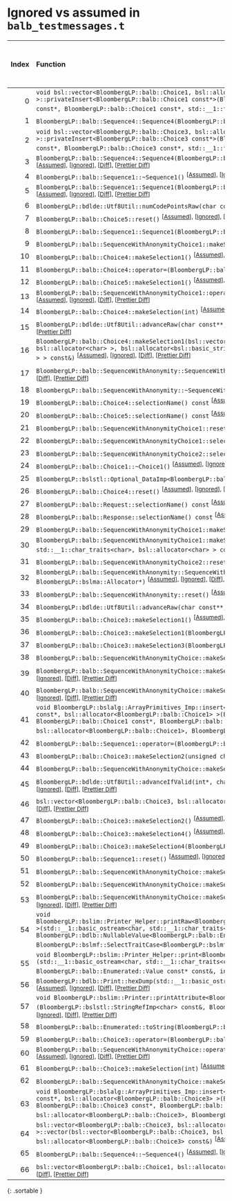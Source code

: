 # Ignored vs assumed in `balb_testmessages.t`

<script src="../sorttable.js"></script>

|   Index | Function                                                                                                                                                                                                                                                                                                                                                                                                                                                                                                           |   Difference in number of lines |   Function size difference in bytes |   Number of lines in assumed build | Number of bytes in assumed build   |   Number of lines in ignored build | Number of bytes in ignored build   |
|--------:|:-------------------------------------------------------------------------------------------------------------------------------------------------------------------------------------------------------------------------------------------------------------------------------------------------------------------------------------------------------------------------------------------------------------------------------------------------------------------------------------------------------------------|--------------------------------:|------------------------------------:|-----------------------------------:|:-----------------------------------|-----------------------------------:|:-----------------------------------|
|       0 | `void bsl::vector<BloombergLP::balb::Choice1, bsl::allocator<BloombergLP::balb::Choice1> >::privateInsert<BloombergLP::balb::Choice1 const*>(BloombergLP::balb::Choice1 const*, BloombergLP::balb::Choice1 const*, BloombergLP::balb::Choice1 const*, std::__1::forward_iterator_tag const&)` <sup>\[[Assumed](0-assume)\], \[[Ignored](0-none)\], \[[Diff](0.diff.html)\], \[[Prettier Diff](0-diff.html)\]                                                                                                       |                              24 |                                  96 |                                131 | 496                                |                                107 | 400                                |
|       1 | `BloombergLP::balb::Sequence4::Sequence4(BloombergLP::bslma::Allocator*)` <sup>\[[Assumed](1-assume)\], \[[Ignored](1-none)\], \[[Diff](1.diff.html)\], \[[Prettier Diff](1-diff.html)\]                                                                                                                                                                                                                                                                                                                           |                              22 |                                 112 |                                414 | 1,872                              |                                392 | 1,760                              |
|       2 | `void bsl::vector<BloombergLP::balb::Choice3, bsl::allocator<BloombergLP::balb::Choice3> >::privateInsert<BloombergLP::balb::Choice3 const*>(BloombergLP::balb::Choice3 const*, BloombergLP::balb::Choice3 const*, BloombergLP::balb::Choice3 const*, std::__1::forward_iterator_tag const&)` <sup>\[[Assumed](2-assume)\], \[[Ignored](2-none)\], \[[Diff](2.diff.html)\], \[[Prettier Diff](2-diff.html)\]                                                                                                       |                              13 |                                  80 |                                191 | 752                                |                                178 | 672                                |
|       3 | `BloombergLP::balb::Sequence4::Sequence4(BloombergLP::balb::Sequence4 const&, BloombergLP::bslma::Allocator*)` <sup>\[[Assumed](3-assume)\], \[[Ignored](3-none)\], \[[Diff](3.diff.html)\], \[[Prettier Diff](3-diff.html)\]                                                                                                                                                                                                                                                                                      |                              11 |                                  16 |                                484 | 2,128                              |                                473 | 2,112                              |
|       4 | `BloombergLP::balb::Sequence1::~Sequence1()` <sup>\[[Assumed](4-assume)\], \[[Ignored](4-none)\], \[[Diff](4.diff.html)\], \[[Prettier Diff](4-diff.html)\]                                                                                                                                                                                                                                                                                                                                                        |                              10 |                                  64 |                                152 | 592                                |                                142 | 528                                |
|       5 | `BloombergLP::balb::Sequence1::Sequence1(BloombergLP::balb::Sequence1 const&, BloombergLP::bslma::Allocator*)` <sup>\[[Assumed](5-assume)\], \[[Ignored](5-none)\], \[[Diff](5.diff.html)\], \[[Prettier Diff](5-diff.html)\]                                                                                                                                                                                                                                                                                      |                               9 |                                  64 |                                219 | 928                                |                                210 | 864                                |
|       6 | `BloombergLP::bdlde::Utf8Util::numCodePointsRaw(char const*, unsigned long)` <sup>\[[Assumed](6-assume)\], \[[Ignored](6-none)\], \[[Diff](6.diff.html)\], \[[Prettier Diff](6-diff.html)\]                                                                                                                                                                                                                                                                                                                        |                               9 |                                  32 |                                 30 | 96                                 |                                 21 | 64                                 |
|       7 | `BloombergLP::balb::Choice5::reset()` <sup>\[[Assumed](7-assume)\], \[[Ignored](7-none)\], \[[Diff](7.diff.html)\], \[[Prettier Diff](7-diff.html)\]                                                                                                                                                                                                                                                                                                                                                               |                               7 |                                  16 |                                 50 | 160                                |                                 43 | 144                                |
|       8 | `BloombergLP::balb::Sequence1::Sequence1(BloombergLP::bslma::Allocator*)` <sup>\[[Assumed](8-assume)\], \[[Ignored](8-none)\], \[[Diff](8.diff.html)\], \[[Prettier Diff](8-diff.html)\]                                                                                                                                                                                                                                                                                                                           |                               6 |                                  48 |                                216 | 880                                |                                210 | 832                                |
|       9 | `BloombergLP::balb::SequenceWithAnonymityChoice1::makeSelection(int)` <sup>\[[Assumed](9-assume)\], \[[Ignored](9-none)\], \[[Diff](9.diff.html)\], \[[Prettier Diff](9-diff.html)\]                                                                                                                                                                                                                                                                                                                               |                               5 |                                   0 |                                 78 | 288                                |                                 73 | 288                                |
|      10 | `BloombergLP::balb::Choice4::makeSelection1()` <sup>\[[Assumed](10-assume)\], \[[Ignored](10-none)\], \[[Diff](10.diff.html)\], \[[Prettier Diff](10-diff.html)\]                                                                                                                                                                                                                                                                                                                                                  |                               4 |                                  16 |                                 51 | 176                                |                                 47 | 160                                |
|      11 | `BloombergLP::balb::Choice4::operator=(BloombergLP::balb::Choice4 const&)` <sup>\[[Assumed](11-assume)\], \[[Ignored](11-none)\], \[[Diff](11.diff.html)\], \[[Prettier Diff](11-diff.html)\]                                                                                                                                                                                                                                                                                                                      |                               4 |                                  16 |                                 59 | 192                                |                                 55 | 176                                |
|      12 | `BloombergLP::balb::Choice5::makeSelection1()` <sup>\[[Assumed](12-assume)\], \[[Ignored](12-none)\], \[[Diff](12.diff.html)\], \[[Prettier Diff](12-diff.html)\]                                                                                                                                                                                                                                                                                                                                                  |                               4 |                                  16 |                                 59 | 208                                |                                 55 | 192                                |
|      13 | `BloombergLP::balb::SequenceWithAnonymityChoice1::operator=(BloombergLP::balb::SequenceWithAnonymityChoice1 const&)` <sup>\[[Assumed](13-assume)\], \[[Ignored](13-none)\], \[[Diff](13.diff.html)\], \[[Prettier Diff](13-diff.html)\]                                                                                                                                                                                                                                                                            |                               4 |                                  16 |                                 55 | 176                                |                                 51 | 160                                |
|      14 | `BloombergLP::balb::Choice4::makeSelection(int)` <sup>\[[Assumed](14-assume)\], \[[Ignored](14-none)\], \[[Diff](14.diff.html)\], \[[Prettier Diff](14-diff.html)\]                                                                                                                                                                                                                                                                                                                                                |                               4 |                                   0 |                                101 | 368                                |                                 97 | 368                                |
|      15 | `BloombergLP::bdlde::Utf8Util::advanceRaw(char const**, char const*, unsigned long, long)` <sup>\[[Assumed](15-assume)\], \[[Ignored](15-none)\], \[[Diff](15.diff.html)\], \[[Prettier Diff](15-diff.html)\]                                                                                                                                                                                                                                                                                                      |                               4 |                                   0 |                                 33 | 112                                |                                 29 | 112                                |
|      16 | `BloombergLP::balb::Choice4::makeSelection1(bsl::vector<bsl::basic_string<char, std::__1::char_traits<char>, bsl::allocator<char> >, bsl::allocator<bsl::basic_string<char, std::__1::char_traits<char>, bsl::allocator<char> > > > const&)` <sup>\[[Assumed](16-assume)\], \[[Ignored](16-none)\], \[[Diff](16.diff.html)\], \[[Prettier Diff](16-diff.html)\]                                                                                                                                                    |                               3 |                                  16 |                                 67 | 224                                |                                 64 | 208                                |
|      17 | `BloombergLP::balb::SequenceWithAnonymity::SequenceWithAnonymity(BloombergLP::bslma::Allocator*)` <sup>\[[Assumed](17-assume)\], \[[Ignored](17-none)\], \[[Diff](17.diff.html)\], \[[Prettier Diff](17-diff.html)\]                                                                                                                                                                                                                                                                                               |                               3 |                                  16 |                                 94 | 384                                |                                 91 | 368                                |
|      18 | `BloombergLP::balb::SequenceWithAnonymity::~SequenceWithAnonymity()` <sup>\[[Assumed](18-assume)\], \[[Ignored](18-none)\], \[[Diff](18.diff.html)\], \[[Prettier Diff](18-diff.html)\]                                                                                                                                                                                                                                                                                                                            |                               3 |                                  16 |                                 46 | 192                                |                                 43 | 176                                |
|      19 | `BloombergLP::balb::Choice4::selectionName() const` <sup>\[[Assumed](19-assume)\], \[[Ignored](19-none)\], \[[Diff](19.diff.html)\], \[[Prettier Diff](19-diff.html)\]                                                                                                                                                                                                                                                                                                                                             |                               3 |                                   0 |                                 12 | 32                                 |                                  9 | 32                                 |
|      20 | `BloombergLP::balb::Choice5::selectionName() const` <sup>\[[Assumed](20-assume)\], \[[Ignored](20-none)\], \[[Diff](20.diff.html)\], \[[Prettier Diff](20-diff.html)\]                                                                                                                                                                                                                                                                                                                                             |                               3 |                                   0 |                                 12 | 32                                 |                                  9 | 32                                 |
|      21 | `BloombergLP::balb::SequenceWithAnonymityChoice1::reset()` <sup>\[[Assumed](21-assume)\], \[[Ignored](21-none)\], \[[Diff](21.diff.html)\], \[[Prettier Diff](21-diff.html)\]                                                                                                                                                                                                                                                                                                                                      |                               3 |                                   0 |                                 20 | 64                                 |                                 17 | 64                                 |
|      22 | `BloombergLP::balb::SequenceWithAnonymityChoice1::selectionName() const` <sup>\[[Assumed](22-assume)\], \[[Ignored](22-none)\], \[[Diff](22.diff.html)\], \[[Prettier Diff](22-diff.html)\]                                                                                                                                                                                                                                                                                                                        |                               3 |                                   0 |                                 12 | 32                                 |                                  9 | 32                                 |
|      23 | `BloombergLP::balb::SequenceWithAnonymityChoice2::selectionName() const` <sup>\[[Assumed](23-assume)\], \[[Ignored](23-none)\], \[[Diff](23.diff.html)\], \[[Prettier Diff](23-diff.html)\]                                                                                                                                                                                                                                                                                                                        |                               3 |                                   0 |                                 12 | 32                                 |                                  9 | 32                                 |
|      24 | `BloombergLP::balb::Choice1::~Choice1()` <sup>\[[Assumed](24-assume)\], \[[Ignored](24-none)\], \[[Diff](24.diff.html)\], \[[Prettier Diff](24-diff.html)\]                                                                                                                                                                                                                                                                                                                                                        |                               2 |                                  16 |                                 70 | 240                                |                                 68 | 224                                |
|      25 | `BloombergLP::bslstl::Optional_DataImp<BloombergLP::balb::Choice1>::reset()` <sup>\[[Assumed](25-assume)\], \[[Ignored](25-none)\], \[[Diff](25.diff.html)\], \[[Prettier Diff](25-diff.html)\]                                                                                                                                                                                                                                                                                                                    |                               2 |                                  16 |                                 73 | 256                                |                                 71 | 240                                |
|      26 | `BloombergLP::balb::Choice4::reset()` <sup>\[[Assumed](26-assume)\], \[[Ignored](26-none)\], \[[Diff](26.diff.html)\], \[[Prettier Diff](26-diff.html)\]                                                                                                                                                                                                                                                                                                                                                           |                               2 |                                   0 |                                 44 | 144                                |                                 42 | 144                                |
|      27 | `BloombergLP::balb::Request::selectionName() const` <sup>\[[Assumed](27-assume)\], \[[Ignored](27-none)\], \[[Diff](27.diff.html)\], \[[Prettier Diff](27-diff.html)\]                                                                                                                                                                                                                                                                                                                                             |                               2 |                                   0 |                                 13 | 48                                 |                                 11 | 48                                 |
|      28 | `BloombergLP::balb::Response::selectionName() const` <sup>\[[Assumed](28-assume)\], \[[Ignored](28-none)\], \[[Diff](28.diff.html)\], \[[Prettier Diff](28-diff.html)\]                                                                                                                                                                                                                                                                                                                                            |                               2 |                                   0 |                                 13 | 48                                 |                                 11 | 48                                 |
|      29 | `BloombergLP::balb::SequenceWithAnonymityChoice1::makeSelection6()` <sup>\[[Assumed](29-assume)\], \[[Ignored](29-none)\], \[[Diff](29.diff.html)\], \[[Prettier Diff](29-diff.html)\]                                                                                                                                                                                                                                                                                                                             |                               2 |                                   0 |                                 30 | 112                                |                                 28 | 112                                |
|      30 | `BloombergLP::balb::SequenceWithAnonymityChoice1::makeSelection6(bsl::basic_string<char, std::__1::char_traits<char>, bsl::allocator<char> > const&)` <sup>\[[Assumed](30-assume)\], \[[Ignored](30-none)\], \[[Diff](30.diff.html)\], \[[Prettier Diff](30-diff.html)\]                                                                                                                                                                                                                                           |                               2 |                                   0 |                                 76 | 272                                |                                 74 | 272                                |
|      31 | `BloombergLP::balb::SequenceWithAnonymityChoice2::reset()` <sup>\[[Assumed](31-assume)\], \[[Ignored](31-none)\], \[[Diff](31.diff.html)\], \[[Prettier Diff](31-diff.html)\]                                                                                                                                                                                                                                                                                                                                      |                               1 |                                  16 |                                 62 | 208                                |                                 61 | 192                                |
|      32 | `BloombergLP::balb::SequenceWithAnonymity::SequenceWithAnonymity(BloombergLP::balb::SequenceWithAnonymity const&, BloombergLP::bslma::Allocator*)` <sup>\[[Assumed](32-assume)\], \[[Ignored](32-none)\], \[[Diff](32.diff.html)\], \[[Prettier Diff](32-diff.html)\]                                                                                                                                                                                                                                              |                               1 |                                   0 |                                 99 | 384                                |                                 98 | 384                                |
|      33 | `BloombergLP::balb::SequenceWithAnonymity::reset()` <sup>\[[Assumed](33-assume)\], \[[Ignored](33-none)\], \[[Diff](33.diff.html)\], \[[Prettier Diff](33-diff.html)\]                                                                                                                                                                                                                                                                                                                                             |                               1 |                                   0 |                                 46 | 192                                |                                 45 | 192                                |
|      34 | `BloombergLP::bdlde::Utf8Util::advanceRaw(char const**, char const*, long)` <sup>\[[Assumed](34-assume)\], \[[Ignored](34-none)\], \[[Diff](34.diff.html)\], \[[Prettier Diff](34-diff.html)\]                                                                                                                                                                                                                                                                                                                     |                               1 |                                   0 |                                 30 | 112                                |                                 29 | 112                                |
|      35 | `BloombergLP::balb::Choice3::makeSelection1()` <sup>\[[Assumed](35-assume)\], \[[Ignored](35-none)\], \[[Diff](35.diff.html)\], \[[Prettier Diff](35-diff.html)\]                                                                                                                                                                                                                                                                                                                                                  |                              -1 |                                   0 |                                 27 | 112                                |                                 28 | 112                                |
|      36 | `BloombergLP::balb::Choice3::makeSelection1(BloombergLP::balb::Sequence6 const&)` <sup>\[[Assumed](36-assume)\], \[[Ignored](36-none)\], \[[Diff](36.diff.html)\], \[[Prettier Diff](36-diff.html)\]                                                                                                                                                                                                                                                                                                               |                              -1 |                                   0 |                                 34 | 128                                |                                 35 | 128                                |
|      37 | `BloombergLP::balb::Choice3::makeSelection3(BloombergLP::balb::CustomString const&)` <sup>\[[Assumed](37-assume)\], \[[Ignored](37-none)\], \[[Diff](37.diff.html)\], \[[Prettier Diff](37-diff.html)\]                                                                                                                                                                                                                                                                                                            |                              -1 |                                   0 |                                 77 | 288                                |                                 78 | 288                                |
|      38 | `BloombergLP::balb::SequenceWithAnonymityChoice::makeSelection1()` <sup>\[[Assumed](38-assume)\], \[[Ignored](38-none)\], \[[Diff](38.diff.html)\], \[[Prettier Diff](38-diff.html)\]                                                                                                                                                                                                                                                                                                                              |                              -1 |                                   0 |                                 27 | 112                                |                                 28 | 112                                |
|      39 | `BloombergLP::balb::SequenceWithAnonymityChoice::makeSelection1(BloombergLP::balb::Sequence6 const&)` <sup>\[[Assumed](39-assume)\], \[[Ignored](39-none)\], \[[Diff](39.diff.html)\], \[[Prettier Diff](39-diff.html)\]                                                                                                                                                                                                                                                                                           |                              -1 |                                   0 |                                 34 | 128                                |                                 35 | 128                                |
|      40 | `BloombergLP::balb::SequenceWithAnonymityChoice::makeSelection3(BloombergLP::balb::CustomString const&)` <sup>\[[Assumed](40-assume)\], \[[Ignored](40-none)\], \[[Diff](40.diff.html)\], \[[Prettier Diff](40-diff.html)\]                                                                                                                                                                                                                                                                                        |                              -1 |                                   0 |                                 77 | 288                                |                                 78 | 288                                |
|      41 | `void BloombergLP::bslalg::ArrayPrimitives_Imp::insert<BloombergLP::balb::Choice1, BloombergLP::balb::Choice1 const*, bsl::allocator<BloombergLP::balb::Choice1> >(BloombergLP::balb::Choice1*, BloombergLP::balb::Choice1*, BloombergLP::balb::Choice1 const*, BloombergLP::balb::Choice1 const*, unsigned long, bsl::allocator<BloombergLP::balb::Choice1>, BloombergLP::bslmf::MetaInt<1>*)` <sup>\[[Assumed](41-assume)\], \[[Ignored](41-none)\], \[[Diff](41.diff.html)\], \[[Prettier Diff](41-diff.html)\] |                              -1 |                                   0 |                                149 | 576                                |                                150 | 576                                |
|      42 | `BloombergLP::balb::Sequence1::operator=(BloombergLP::balb::Sequence1 const&)` <sup>\[[Assumed](42-assume)\], \[[Ignored](42-none)\], \[[Diff](42.diff.html)\], \[[Prettier Diff](42-diff.html)\]                                                                                                                                                                                                                                                                                                                  |                              -2 |                                  16 |                                135 | 544                                |                                137 | 528                                |
|      43 | `BloombergLP::balb::Choice3::makeSelection2(unsigned char)` <sup>\[[Assumed](43-assume)\], \[[Ignored](43-none)\], \[[Diff](43.diff.html)\], \[[Prettier Diff](43-diff.html)\]                                                                                                                                                                                                                                                                                                                                     |                              -2 |                                   0 |                                 32 | 112                                |                                 34 | 112                                |
|      44 | `BloombergLP::balb::SequenceWithAnonymityChoice::makeSelection2(unsigned char)` <sup>\[[Assumed](44-assume)\], \[[Ignored](44-none)\], \[[Diff](44.diff.html)\], \[[Prettier Diff](44-diff.html)\]                                                                                                                                                                                                                                                                                                                 |                              -2 |                                   0 |                                 32 | 112                                |                                 34 | 112                                |
|      45 | `BloombergLP::bdlde::Utf8Util::advanceIfValid(int*, char const**, char const*, unsigned long, long)` <sup>\[[Assumed](45-assume)\], \[[Ignored](45-none)\], \[[Diff](45.diff.html)\], \[[Prettier Diff](45-diff.html)\]                                                                                                                                                                                                                                                                                            |                              -2 |                                   0 |                                144 | 528                                |                                146 | 528                                |
|      46 | `bsl::vector<BloombergLP::balb::Choice3, bsl::allocator<BloombergLP::balb::Choice3> >::~vector()` <sup>\[[Assumed](46-assume)\], \[[Ignored](46-none)\], \[[Diff](46.diff.html)\], \[[Prettier Diff](46-diff.html)\]                                                                                                                                                                                                                                                                                               |                              -2 |                                   0 |                                 45 | 160                                |                                 47 | 160                                |
|      47 | `BloombergLP::balb::Choice3::makeSelection2()` <sup>\[[Assumed](47-assume)\], \[[Ignored](47-none)\], \[[Diff](47.diff.html)\], \[[Prettier Diff](47-diff.html)\]                                                                                                                                                                                                                                                                                                                                                  |                              -3 |                                   0 |                                 26 | 96                                 |                                 29 | 96                                 |
|      48 | `BloombergLP::balb::Choice3::makeSelection4()` <sup>\[[Assumed](48-assume)\], \[[Ignored](48-none)\], \[[Diff](48.diff.html)\], \[[Prettier Diff](48-diff.html)\]                                                                                                                                                                                                                                                                                                                                                  |                              -3 |                                   0 |                                 27 | 112                                |                                 30 | 112                                |
|      49 | `BloombergLP::balb::Choice3::makeSelection4(BloombergLP::balb::CustomInt const&)` <sup>\[[Assumed](49-assume)\], \[[Ignored](49-none)\], \[[Diff](49.diff.html)\], \[[Prettier Diff](49-diff.html)\]                                                                                                                                                                                                                                                                                                               |                              -3 |                                   0 |                                 34 | 128                                |                                 37 | 128                                |
|      50 | `BloombergLP::balb::Sequence1::reset()` <sup>\[[Assumed](50-assume)\], \[[Ignored](50-none)\], \[[Diff](50.diff.html)\], \[[Prettier Diff](50-diff.html)\]                                                                                                                                                                                                                                                                                                                                                         |                              -3 |                                   0 |                                 85 | 352                                |                                 88 | 352                                |
|      51 | `BloombergLP::balb::SequenceWithAnonymityChoice::makeSelection2()` <sup>\[[Assumed](51-assume)\], \[[Ignored](51-none)\], \[[Diff](51.diff.html)\], \[[Prettier Diff](51-diff.html)\]                                                                                                                                                                                                                                                                                                                              |                              -3 |                                   0 |                                 26 | 96                                 |                                 29 | 96                                 |
|      52 | `BloombergLP::balb::SequenceWithAnonymityChoice::makeSelection4()` <sup>\[[Assumed](52-assume)\], \[[Ignored](52-none)\], \[[Diff](52.diff.html)\], \[[Prettier Diff](52-diff.html)\]                                                                                                                                                                                                                                                                                                                              |                              -3 |                                   0 |                                 27 | 112                                |                                 30 | 112                                |
|      53 | `BloombergLP::balb::SequenceWithAnonymityChoice::makeSelection4(BloombergLP::balb::CustomInt const&)` <sup>\[[Assumed](53-assume)\], \[[Ignored](53-none)\], \[[Diff](53.diff.html)\], \[[Prettier Diff](53-diff.html)\]                                                                                                                                                                                                                                                                                           |                              -3 |                                   0 |                                 34 | 128                                |                                 37 | 128                                |
|      54 | `void BloombergLP::bslim::Printer_Helper::printRaw<BloombergLP::bdlb::NullableValue<BloombergLP::balb::Enumerated::Value> >(std::__1::basic_ostream<char, std::__1::char_traits<char> >&, BloombergLP::bdlb::NullableValue<BloombergLP::balb::Enumerated::Value> const&, int, int, BloombergLP::bslmf::SelectTraitCase<BloombergLP::bslmf::SelectTrait_False>)` <sup>\[[Assumed](54-assume)\], \[[Ignored](54-none)\], \[[Diff](54.diff.html)\], \[[Prettier Diff](54-diff.html)\]                                 |                              -3 |                                   0 |                                 55 | 192                                |                                 58 | 192                                |
|      55 | `void BloombergLP::bslim::Printer_Helper::print<BloombergLP::balb::Enumerated::Value const*>(std::__1::basic_ostream<char, std::__1::char_traits<char> >&, BloombergLP::balb::Enumerated::Value const* const&, BloombergLP::balb::Enumerated::Value const* const&, int, int)` <sup>\[[Assumed](55-assume)\], \[[Ignored](55-none)\], \[[Diff](55.diff.html)\], \[[Prettier Diff](55-diff.html)\]                                                                                                                   |                              -4 |                                 -16 |                                 68 | 240                                |                                 72 | 256                                |
|      56 | `BloombergLP::bdlb::Print::hexDump(std::__1::basic_ostream<char, std::__1::char_traits<char> >&, char const*, int)` <sup>\[[Assumed](56-assume)\], \[[Ignored](56-none)\], \[[Diff](56.diff.html)\], \[[Prettier Diff](56-diff.html)\]                                                                                                                                                                                                                                                                             |                              -4 |                                 -32 |                                211 | 1,024                              |                                215 | 1,056                              |
|      57 | `void BloombergLP::bslim::Printer::printAttribute<BloombergLP::balb::Enumerated::Value>(BloombergLP::bslstl::StringRefImp<char> const&, BloombergLP::balb::Enumerated::Value const&) const` <sup>\[[Assumed](57-assume)\], \[[Ignored](57-none)\], \[[Diff](57.diff.html)\], \[[Prettier Diff](57-diff.html)\]                                                                                                                                                                                                     |                              -5 |                                   0 |                                 40 | 144                                |                                 45 | 144                                |
|      58 | `BloombergLP::balb::Enumerated::toString(BloombergLP::balb::Enumerated::Value)` <sup>\[[Assumed](58-assume)\], \[[Ignored](58-none)\], \[[Diff](58.diff.html)\], \[[Prettier Diff](58-diff.html)\]                                                                                                                                                                                                                                                                                                                 |                              -5 |                                 -16 |                                  4 | 16                                 |                                  9 | 32                                 |
|      59 | `BloombergLP::balb::Choice3::operator=(BloombergLP::balb::Choice3 const&)` <sup>\[[Assumed](59-assume)\], \[[Ignored](59-none)\], \[[Diff](59.diff.html)\], \[[Prettier Diff](59-diff.html)\]                                                                                                                                                                                                                                                                                                                      |                              -7 |                                   0 |                                109 | 496                                |                                116 | 496                                |
|      60 | `BloombergLP::balb::SequenceWithAnonymityChoice::operator=(BloombergLP::balb::SequenceWithAnonymityChoice const&)` <sup>\[[Assumed](60-assume)\], \[[Ignored](60-none)\], \[[Diff](60.diff.html)\], \[[Prettier Diff](60-diff.html)\]                                                                                                                                                                                                                                                                              |                              -7 |                                   0 |                                109 | 496                                |                                116 | 496                                |
|      61 | `BloombergLP::balb::Choice3::makeSelection(int)` <sup>\[[Assumed](61-assume)\], \[[Ignored](61-none)\], \[[Diff](61.diff.html)\], \[[Prettier Diff](61-diff.html)\]                                                                                                                                                                                                                                                                                                                                                |                              -9 |                                 -16 |                                126 | 592                                |                                135 | 608                                |
|      62 | `BloombergLP::balb::SequenceWithAnonymityChoice::makeSelection(int)` <sup>\[[Assumed](62-assume)\], \[[Ignored](62-none)\], \[[Diff](62.diff.html)\], \[[Prettier Diff](62-diff.html)\]                                                                                                                                                                                                                                                                                                                            |                              -9 |                                 -16 |                                126 | 592                                |                                135 | 608                                |
|      63 | `void BloombergLP::bslalg::ArrayPrimitives_Imp::insert<BloombergLP::balb::Choice3, BloombergLP::balb::Choice3 const*, bsl::allocator<BloombergLP::balb::Choice3> >(BloombergLP::balb::Choice3*, BloombergLP::balb::Choice3*, BloombergLP::balb::Choice3 const*, BloombergLP::balb::Choice3 const*, unsigned long, bsl::allocator<BloombergLP::balb::Choice3>, BloombergLP::bslmf::MetaInt<1>*)` <sup>\[[Assumed](63-assume)\], \[[Ignored](63-none)\], \[[Diff](63.diff.html)\], \[[Prettier Diff](63-diff.html)\] |                             -12 |                                 -16 |                                171 | 688                                |                                183 | 704                                |
|      64 | `bsl::vector<BloombergLP::balb::Choice3, bsl::allocator<BloombergLP::balb::Choice3> >::vector(bsl::vector<BloombergLP::balb::Choice3, bsl::allocator<BloombergLP::balb::Choice3> > const&, bsl::allocator<BloombergLP::balb::Choice3> const&)` <sup>\[[Assumed](64-assume)\], \[[Ignored](64-none)\], \[[Diff](64.diff.html)\], \[[Prettier Diff](64-diff.html)\]                                                                                                                                                  |                             -49 |                                -192 |                                 54 | 176                                |                                103 | 368                                |
|      65 | `BloombergLP::balb::Sequence4::~Sequence4()` <sup>\[[Assumed](65-assume)\], \[[Ignored](65-none)\], \[[Diff](65.diff.html)\], \[[Prettier Diff](65-diff.html)\]                                                                                                                                                                                                                                                                                                                                                    |                             -66 |                                -224 |                                174 | 720                                |                                240 | 944                                |
|      66 | `bsl::vector<BloombergLP::balb::Choice1, bsl::allocator<BloombergLP::balb::Choice1> >::~vector()` <sup>\[[Assumed](66-assume)\], \[[Ignored](66-none)\], \[[Diff](66.diff.html)\], \[[Prettier Diff](66-diff.html)\]                                                                                                                                                                                                                                                                                               |                             -71 |                                -240 |                                 22 | 80                                 |                                 93 | 320                                |
{: .sortable }
